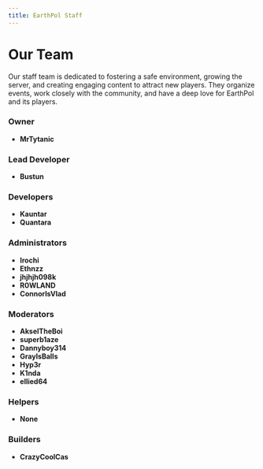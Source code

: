 ```yaml
---
title: EarthPol Staff
---
```


# Our Team

Our staff team is dedicated to fostering a safe environment, growing the server, and creating engaging content to attract new players. They organize events, work closely with the community, and have a deep love for EarthPol and its players.

### Owner
- **MrTytanic**

### Lead Developer
- **Bustun** 

### Developers
- **Kauntar**
- **Quantara**

### Administrators
- **Irochi**
- **Ethnzz**
- **jhjhjh098k**
- **R0WLAND**
- **ConnorIsVlad**

### Moderators
- **AkselTheBoi**
- **superb1aze**
- **Dannyboy314**
- **GrayIsBalls**
- **Hyp3r**
- **K1nda**
- **ellied64**

### Helpers
- **None**

### Builders
- **CrazyCoolCas**